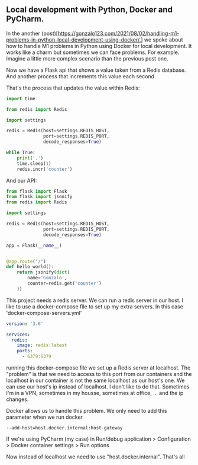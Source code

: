 ## Local development with Python, Docker and PyCharm.

In the another (post)[https://gonzalo123.com/2021/08/02/handling-m1-problems-in-python-local-development-using-docker/.] we spoke about how to handle M1 problems in Python using Docker for local development. It works like a charm but sometimes we can face problems. For example. Imagine a little more complex scenario than the previous post one. 

Now we have a Flask api that shows a value taken from a Redis database. And another process that increments this value each second. 

That's the process that updates the value within Redis:

```python
import time

from redis import Redis

import settings

redis = Redis(host=settings.REDIS_HOST,
              port=settings.REDIS_PORT,
              decode_responses=True)

while True:
    print('.')
    time.sleep(1)
    redis.incr('counter')
```

And our API:

```python
from flask import Flask
from flask import jsonify
from redis import Redis

import settings

redis = Redis(host=settings.REDIS_HOST,
              port=settings.REDIS_PORT,
              decode_responses=True)

app = Flask(__name__)


@app.route("/")
def hello_world():
    return jsonify(dict(
        name='Gonzalo',
        counter=redis.get('counter')
    ))
```

This project needs a redis server. We can run a redis server in our host. I like to use a docker-compose file to set up my extra servers. In this case 'docker-compose-servers.yml'

````yaml
version: '3.6'

services:
  redis:
    image: redis:latest
    ports:
      - 6379:6379
````

running this docker-compose file we set up a Redis server at localhost. The "problem" is that we need to access to this port from our containers and the localhost in our container is not the same localhost as our host's one. We can use our host's ip instead of localhost. I don't like to do that. Sometimes I'm in a VPN, sometimes in my housse, sometimes at office, ... and the ip changes. 

Docker allows us to handle this problem. We only need to add this parameter when we run docker

```
--add-host=host.docker.internal:host-gateway
```

If we're using PyCharm (my case) in Run/debug application > Configuration > Docker container settings > Run options

Now instead of localhost we need to use "host.docker.internal". That's all